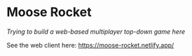 # Moose Rocket

_Trying to build a web-based multiplayer top-down game here_

See the web client here: https://moose-rocket.netlify.app/
